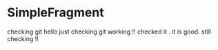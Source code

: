 # SimpleFragment
checking git
hello just checking git working !!
checked it . it is good.
still checking !!
